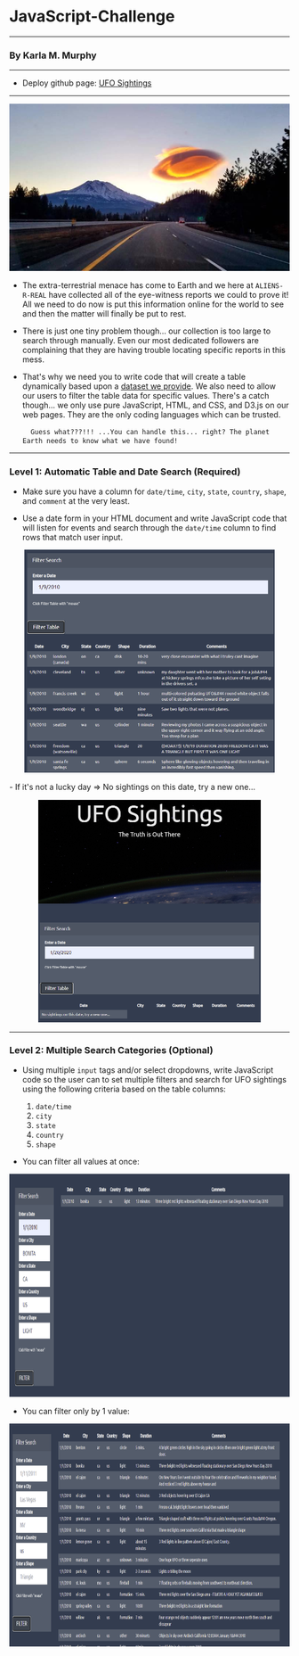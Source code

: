 # JavaScript-Challenge
**********************************
### By Karla M. Murphy
*********************************

* Deploy github page: [UFO Sightings](https://krla20.github.io/javascript-challenge/)
<hr>
<p align="center"><img width="800" height= "300" src="UFO-level-2/static/images/changeimage.jpg"></p>

* The extra-terrestrial menace has come to Earth and we here at `ALIENS-R-REAL` have collected all of the eye-witness reports we could to prove it! All we need to do now is put this information online for the world to see and then the matter will finally be put to rest.

* There is just one tiny problem though... our collection is too large to search through manually. Even our most dedicated followers are complaining that they are having trouble locating specific reports in this mess.

* That's why we need you to write code that will create a table dynamically based upon a [dataset we provide](Instructions/StarterCode/static/js/data.js). We also need to allow our users to filter the table data for specific values. There's a catch though... we only use pure JavaScript, HTML, and CSS, and D3.js on our web pages. They are the only coding languages which can be trusted.

        Guess what???!!! ...You can handle this... right? The planet Earth needs to know what we have found!
<hr>

### Level 1: Automatic Table and Date Search (Required)

* Make sure you have a column for `date/time`, `city`, `state`, `country`, `shape`, and `comment` at the very least.

* Use a date form in your HTML document and write JavaScript code that will listen for events and search through the `date/time` column to find rows that match user input.

<p align="center"><img width="450" height= "400" src="Images/datafound1.PNG"></p>
        - If it's not a lucky day => No sightings on this date, try a new one...
<p align="center"><img width="400" height= "400" src="Images/datanotfound.PNG"></p>
<hr>

### Level 2: Multiple Search Categories (Optional)

* Using multiple `input` tags and/or select dropdowns, write JavaScript code so the user can to set multiple filters and search for UFO sightings using the following criteria based on the table columns:

  1. `date/time`
  2. `city`
  3. `state`
  4. `country`
  5. `shape`

* You can filter all values at once: 
<p align="center"><img width="800" height= "400" src="Images/data2handleall.PNG"></p>
        
* You can filter only by 1 value:
<p align="center"><img width="700" height= "400" src="Images/datafound2.PNG"></p>
